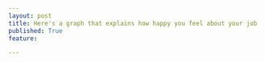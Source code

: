 ```yaml
---
layout: post
title: Here's a graph that explains how happy you feel about your job
published: True
feature: 

---
```


